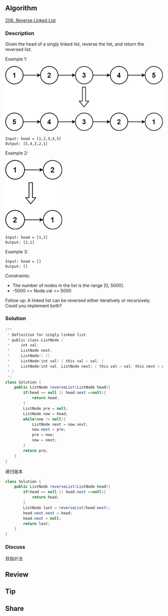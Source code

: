 ## Algorithm

[206. Reverse Linked List](https://leetcode.com/problems/reverse-linked-list/)

### Description

Given the head of a singly linked list, reverse the list, and return the reversed list.

Example 1:

![](assets/20240108-66760cf7.png)

```
Input: head = [1,2,3,4,5]
Output: [5,4,3,2,1]
```

Example 2:

![](assets/20240108-d96abdb6.png)

```
Input: head = [1,2]
Output: [2,1]
```

Example 3:

```
Input: head = []
Output: []
```

Constraints:

- The number of nodes in the list is the range [0, 5000].
- -5000 <= Node.val <= 5000

Follow up: A linked list can be reversed either iteratively or recursively. Could you implement both?

### Solution

```java
/**
 * Definition for singly-linked list.
 * public class ListNode {
 *     int val;
 *     ListNode next;
 *     ListNode() {}
 *     ListNode(int val) { this.val = val; }
 *     ListNode(int val, ListNode next) { this.val = val; this.next = next; }
 * }
 */
class Solution {
    public ListNode reverseList(ListNode head){
        if(head == null || head.next ==null){
            return head;
        }
        ListNode pre = null;
        ListNode now = head;
        while(now != null){
            ListNode next = now.next;
            now.next = pre;
            pre = now;
            now = next;
        }
        return pre;
    }
}
```

递归版本

```java
class Solution {
    public ListNode reverseList(ListNode head){
        if(head == null || head.next ==null){
            return head;
        }
        ListNode last = reverseList(head.next);
        head.next.next = head;
        head.next = null;
        return last;
    }
}
```

### Discuss

双指针法

## Review


## Tip


## Share

